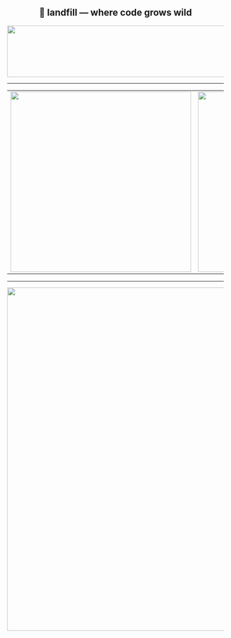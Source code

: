 <h2 align="center">🌱 landfill — where code grows wild</h2>

<div align="center">

<a href="https://github.com/devxb/gitanimals">
  <img src="https://render.gitanimals.org/lines/landfill?pet-id=1" width="1000" height="120"/>
</a>

---

<table>
  <tr>
    <td align="center">
      <img src="https://github-readme-stats.vercel.app/api?username=landfill&show_icons=true&theme=tokyonight&hide_border=true&count_private=true" width="420"/>
    </td>
    <td align="center">
      <a href="https://solved.ac/profile/landfill">
        <img src="http://mazassumnida.wtf/api/v2/generate_badge?boj=landfill" width="420"/>
      </a>
    </td>
  </tr>
</table>

---

<a href="https://github.com/devxb/gitanimals">
  <img src="https://render.gitanimals.org/farms/landfill" width="800"/>
</a>

</div>
